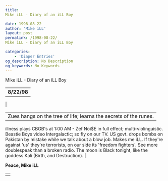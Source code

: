 ```yaml
---
title: 
Mike iLL - Diary of an iLL Boy

date: 1998-08-22
author: 'Mike iLL'
layout: post
permalink: /1998-08-22/
Mike iLL - Diary of an iLL Boy

categories:
    - 'Diaper Entries'
og_description: No Description
og_keywords: No Keywords
---
```

<style>
body {
  background-color: ;
  color: ;
}
a {
  color: ;
}
a:active {
  color: ;
}
a:visited {
  color: ;
}
</style>



Mike iLL - Diary of an iLL Boy








|  |
| --- |
|  **8/22/98**
 |

  
  



|  |
| --- |
| Zues hangs on the tree of life; learns the secrets of the runes.
illness plays CBGB's at 1:00 AM - Zef Noi$E in full effect; multi-violinguistic.
Beastie Boys video Intergalactic; so fly on our TV.
US govt. drops bombs on Pakistan by mistake while we talk about a blow job. Makes me iLL.
If they're against 'us' they're terrorists, on our side its 'freedom fighters'. See more doublespeak
than a broken radio.
The moon is Black tonight, like the goddess Kali (Birth, and Destruction). |


 **Peace, Mike iLL**

  



|  |
| --- |
|  |


  

  

  

  







